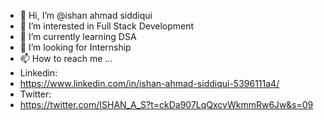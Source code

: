 - 👋 Hi, I’m @ishan ahmad siddiqui
- 👀 I’m interested in Full Stack Development
- 🌱 I’m currently learning DSA
- 💞️ I’m looking for Internship
- 📫 How to reach me ...
- Linkedin:
- https://www.linkedin.com/in/ishan-ahmad-siddiqui-5396111a4/
- Twitter:
- https://twitter.com/ISHAN_A_S?t=ckDa907LqQxcvWkmmRw6Jw&s=09 

<!---
iasiddiqui/iasiddiqui is a ✨ special ✨ repository because its `README.md` (this file) appears on your GitHub profile.
You can click the Preview link to take a look at your changes.
--->
